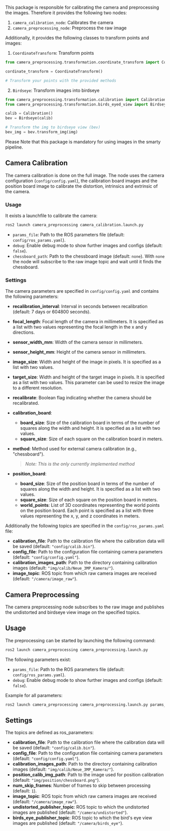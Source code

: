 This package is responsible for calibrating the camera and preprocessing the images. Therefore it provides the following two nodes:

1. `camera_calibration_node`: Calibrates the camera
2. `camera_preprocessing_node`: Preprocess the raw image

Additionally, it provides the following classes to transform points and images:

1. `CoordinateTransform`: Transform points
```python
from camera_preprocessing.transformation.coordinate_transform import CoordinateTransform

cordinate_transform = CoordinateTransform()

# Transform your points with the provided methods
```

2. `Birdseye`: Transform images into birdseye
```python
from camera_preprocessing.transformation.calibration import Calibration
from camera_preprocessing.transformation.birds_eyed_view import Birdseye

calib = Calibration()
bev = Birdseye(calib)

# Transform the img to birdseye view (bev)
bev_img = bev.transform_img(img)
```

Please Note that this package is mandatory for using images in the smarty pipeline.

## Camera Calibration

The camera calibration is done on the full image. The node uses the camera configuration (`config/config.yaml`), the calibration board images and the position board image to calibrate the distortion, intrinsics and extrinsic of the camera.

### Usage

It exists a launchfile to calibrate the camera:

```bash
ros2 launch camera_preprocessing camera_calibration.launch.py
```

- `params_file`: Path to the ROS parameters file (default: `config/ros_params.yaml`).
- `debug`: Enable debug mode to show further images and configs (default: `false`).
- `chessboard_path`: Path to the chessboard image (default: `none`). With `none` the node will subscribe to the raw image topic and wait until it finds the chessboard.

### Settings

The camera parameters are specified in `config/config.yaml` and contains the following parameters:

- **recalibration_interval**: Interval in seconds between recalibration (default: 7 days or 604800 seconds).

- **focal_length**: Focal length of the camera in millimeters. It is specified as a list with two values representing the focal length in the x and y directions.

- **sensor_width_mm**: Width of the camera sensor in millimeters.

- **sensor_height_mm**: Height of the camera sensor in millimeters.

- **image_size**: Width and height of the image in pixels. It is specified as a list with two values.

- **target_size**: Width and height of the target image in pixels. It is specified as a list with two values. This parameter can be used to resize the image to a different resolution.

- **recalibrate**: Boolean flag indicating whether the camera should be recalibrated.

- **calibration_board**:
  - **board_size**: Size of the calibration board in terms of the number of squares along the width and height. It is specified as a list with two values.
  - **square_size**: Size of each square on the calibration board in meters.

- **method**: Method used for external camera calibration (e.g., "chessboard").
    > *Note:  This is the only currently implemented method*

- **position_board**:
  - **board_size**: Size of the position board in terms of the number of squares along the width and height. It is specified as a list with two values.
  - **square_size**: Size of each square on the position board in meters.
  - **world_points**: List of 3D coordinates representing the world points on the position board. Each point is specified as a list with three values representing the x, y, and z coordinates in meters.

Additionally the following topics are specified in the `config/ros_params.yaml` file:

- **calibration_file**: Path to the calibration file where the calibration data will be saved (default: `"config/calib.bin"`).
- **config_file**: Path to the configuration file containing camera parameters (default: `"config/config.yaml"`).
- **calibration_images_path**: Path to the directory containing calibration images (default: `"img/calib/Neue_3MP_Kamera/"`).
- **image_topic**: ROS topic from which raw camera images are received (default: `"/camera/image_raw"`).

## Camera Preprocessing

The camera preprocessing node subscribes to the raw image and publishes the undistorted and birdseye view image on the specified topics.

## Usage

The preprocessing can be started by launching the following command:

```bash
ros2 launch camera_preprocessing camera_preprocessing.launch.py
```

The following parameters exist:

- `params_file`: Path to the ROS parameters file (default: `config/ros_params.yaml`).
- `debug`: Enable debug mode to show further images and configs (default: `false`).

Example for all parameters:
```bash
ros2 launch camera_preprocessing camera_preprocessing.launch.py params_file:=/path/to/ros_params.yaml debug:=true
```

## Settings
The topics are defined as ros_parameters:
- **calibration_file**: Path to the calibration file where the calibration data will be saved (default: `"config/calib.bin"`).
- **config_file**: Path to the configuration file containing camera parameters (default: `"config/config.yaml"`).
- **calibration_images_path**: Path to the directory containing calibration images (default: `"img/calib/Neue_3MP_Kamera/"`).
- **position_calib_img_path**: Path to the image used for position calibration (default: `"img/position/chessboard.png"`).
- **num_skip_frames**: Number of frames to skip between processing (default: `1`).
- **image_topic**: ROS topic from which raw camera images are received (default: `"/camera/image_raw"`).
- **undistorted_publisher_topic**: ROS topic to which the undistorted images are published (default: `"/camera/undistorted"`).
- **birds_eye_publisher_topic**: ROS topic to which the bird's eye view images are published (default: `"/camera/birds_eye"`).
